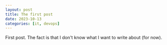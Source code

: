 ```yaml
---
layout: post
title: The first post
date: 2023-10-13
categories: [it, devops]
---
```


First post. The fact is that I don't know what I want to write about (for now).